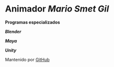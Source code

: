  # Animador _Mario Smet Gil_

**Programas especializados**

***Blender***

***Maya***

***Unity***


 Mantenido por [GitHub](https://pages.github.com/)
